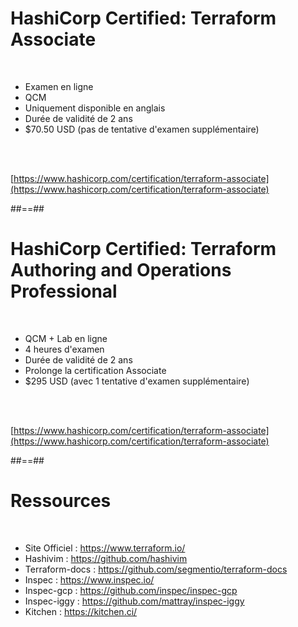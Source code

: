 

# HashiCorp Certified: Terraform Associate

<br>

- Examen en ligne
- QCM
- Uniquement disponible en anglais
- Durée de validité de 2 ans
- $70.50 USD (pas de tentative d'examen supplémentaire)

<br>
<br>

[https://www.hashicorp.com/certification/terraform-associate](https://www.hashicorp.com/certification/terraform-associate)


##==##


# HashiCorp Certified: Terraform Authoring and Operations Professional

<br>

- QCM + Lab en ligne
- 4 heures d'examen
- Durée de validité de 2 ans
- Prolonge la certification Associate
- $295 USD (avec 1 tentative d'examen supplémentaire)

<br>
<br>


[https://www.hashicorp.com/certification/terraform-associate](https://www.hashicorp.com/certification/terraform-associate)


##==##


# Ressources

<br>

- Site Officiel : https://www.terraform.io/
- Hashivim : https://github.com/hashivim
- Terraform-docs : https://github.com/segmentio/terraform-docs
- Inspec : https://www.inspec.io/
- Inspec-gcp : https://github.com/inspec/inspec-gcp
- Inspec-iggy : https://github.com/mattray/inspec-iggy
- Kitchen : https://kitchen.ci/
